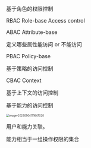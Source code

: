 基于角色的权限控制

RBAC  Role-base Access control

ABAC Attribute-base

定义哪些属性能访问 or 不能访问

PBAC Policy-base

基于策略的访问控制

CBAC Context

基于上下文的访问控制

基于能力的访问控制

<img src="D:\Note\x.附件夹\image-20230904171647020.png" alt="image-20230904171647020" style="zoom: 50%;" />

用户和能力关联。

能力相当于一组操作权限的集合